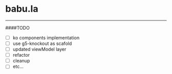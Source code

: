 # babu.la

---

####TODO
- [ ] ko components implementation
- [ ] use g5-knockout as scafold
- [ ] updated viewModel layer
- [ ] refactor
- [ ] cleanup
- [ ] etc...
